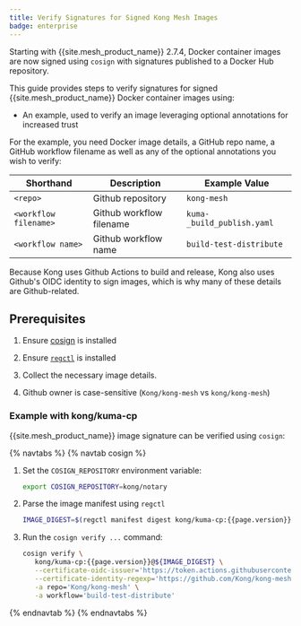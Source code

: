 ```yaml
---
title: Verify Signatures for Signed Kong Mesh Images
badge: enterprise
---
```


Starting with {{site.mesh_product_name}} 2.7.4, Docker container images are now signed using `cosign` with signatures published to a Docker Hub repository.

This guide provides steps to verify signatures for signed {{site.mesh_product_name}} Docker container images using:

* An example, used to verify an image leveraging optional annotations for increased trust

For the example, you need Docker image details, a GitHub repo name, a GitHub workflow filename as well as any of the optional annotations you wish to verify:

| Shorthand | Description | Example Value |
|---|---|---|
| `<repo>` | Github repository | `kong-mesh` |
| `<workflow filename>` | Github workflow filename | `kuma-_build_publish.yaml` |
| `<workflow name>` | Github workflow name | `build-test-distribute` |

Because Kong uses Github Actions to build and release, Kong also uses Github's OIDC identity to sign images, which is why many of these details are Github-related.

## Prerequisites

1. Ensure [cosign](https://docs.sigstore.dev/system_config/installation/) is installed

2. Ensure [`regctl`](https://github.com/regclient/regclient/blob/main/docs/install.md) is installed

3. Collect the necessary image details.

4. Github owner is case-sensitive (`Kong/kong-mesh` vs `kong/kong-mesh`)

### Example with kong/kuma-cp

{{site.mesh_product_name}} image signature can be verified using `cosign`:

{% navtabs %}
{% navtab cosign %}

1. Set the `COSIGN_REPOSITORY` environment variable:

   ```sh
   export COSIGN_REPOSITORY=kong/notary
   ```

2. Parse the image manifest using `regctl`

   ```sh
   IMAGE_DIGEST=$(regctl manifest digest kong/kuma-cp:{{page.version}})
   ```

3. Run the `cosign verify ...` command:

   ```sh
   cosign verify \
      kong/kuma-cp:{{page.version}}@${IMAGE_DIGEST} \
      --certificate-oidc-issuer='https://token.actions.githubusercontent.com' \
      --certificate-identity-regexp='https://github.com/Kong/kong-mesh/.github/workflows/kuma-_build_publish.yaml' \
      -a repo='Kong/kong-mesh' \
      -a workflow='build-test-distribute'
   ```

{% endnavtab %}
{% endnavtabs %}
